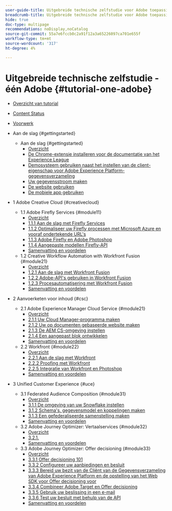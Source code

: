 ```yaml
---
user-guide-title: Uitgebreide technische zelfstudie voor Adobe toepassingen, van Creative Cloud tot Experience Cloud
breadcrumb-title: Uitgebreide technische zelfstudie voor Adobe toepassingen, van Creative Cloud tot Experience Cloud
hide: true
doc-type: multipage
recommendations: noDisplay,noCatalog
source-git-commit: 55a7e6fccb0c2a91f12a3a65226097ca701e655f
workflow-type: tm+mt
source-wordcount: '317'
ht-degree: 4%

---
```



# Uitgebreide technische zelfstudie - één Adobe {#tutorial-one-adobe}

+ [Overzicht van tutorial](/help/tutorial-one-adobe/overview.md)
+ [Content Status](/help/tutorial-one-adobe/status.md)
+ [Voorwerk](/help/tutorial-one-adobe/prework.md)

+ Aan de slag {#gettingstarted}
   + Aan de slag {#gettingstarted}
      + [Overzicht](/help/tutorial-one-adobe/modules/getting-started/gettingstarted/getting-started.md)
      + [De Chrome-extensie installeren voor de documentatie van het Experience League](/help/tutorial-one-adobe/modules/getting-started/gettingstarted/ex1.md)
      + [Demosysteem gebruiken naast het instellen van de client-eigenschap voor Adobe Experience Platform-gegevensverzameling](/help/tutorial-one-adobe/modules/getting-started/gettingstarted/ex2.md)
      + [Uw gegevensstroom maken](/help/tutorial-one-adobe/modules/getting-started/gettingstarted/ex3.md)
      + [De website gebruiken](/help/tutorial-one-adobe/modules/getting-started/gettingstarted/ex4.md)
      + [De mobiele app gebruiken](/help/tutorial-one-adobe/modules/getting-started/gettingstarted/ex5.md)

+ 1 Adobe Creative Cloud {#creativecloud}
   + 1.1 Adobe Firefly Services {#module11}
      + [Overzicht](/help/tutorial-one-adobe/modules/creative-cloud/module1.1/firefly-services.md)
      + [1.1.1 Aan de slag met Firefly Services](/help/tutorial-one-adobe/modules/creative-cloud/module1.1/ex1.md)
      + [1.1.2 Optimaliseer uw Firefly processen met Microsoft Azure en vooraf ondertekende URL&#39;s](/help/tutorial-one-adobe/modules/creative-cloud/module1.1/ex2.md)
      + [1.1.3 Adobe Firefly en Adobe Photoshop](/help/tutorial-one-adobe/modules/creative-cloud/module1.1/ex3.md)
      + [1.1.4 Aangepaste modellen Firefly-API](/help/tutorial-one-adobe/modules/creative-cloud/module1.1/ex4.md)
      + [Samenvatting en voordelen](/help/tutorial-one-adobe/modules/creative-cloud/module1.1/summary.md)
   + 1.2 Creative Workflow Automation with Workfront Fusion {#module21}
      + [Overzicht](/help/tutorial-one-adobe/modules/creative-cloud/module1.2/automation.md)
      + [1.2.1 Aan de slag met Workfront Fusion](/help/tutorial-one-adobe/modules/creative-cloud/module1.2/ex1.md)
      + [1.2.2 Adobe-API&#39;s gebruiken in Workfront Fusion](/help/tutorial-one-adobe/modules/creative-cloud/module1.2/ex2.md)
      + [1.2.3 Procesautomatisering met Workfront Fusion](/help/tutorial-one-adobe/modules/creative-cloud/module1.2/ex3.md)
      + [Samenvatting en voordelen](/help/tutorial-one-adobe/modules/creative-cloud/module1.2/summary.md)

+ 2 Aanvoerketen voor inhoud {#csc}
   + 2.1 Adobe Experience Manager Cloud Service {#module21}
      + [Overzicht](/help/tutorial-one-adobe/modules/csc/module2.1/aemcs.md)
      + [2.1.1 Uw Cloud Manager-programma maken](/help/tutorial-one-adobe/modules/csc/module2.1/ex1.md)
      + [2.1.2 Uw op documenten gebaseerde website maken](/help/tutorial-one-adobe/modules/csc/module2.1/ex2.md)
      + [2.1.3 De AEM CS-omgeving instellen](/help/tutorial-one-adobe/modules/csc/module2.1/ex3.md)
      + [2.1.4 Een aangepast blok ontwikkelen](/help/tutorial-one-adobe/modules/csc/module2.1/ex4.md)
      + [Samenvatting en voordelen](/help/tutorial-one-adobe/modules/csc/module2.1/summary.md)
   + 2.2 Workfront {#module22}
      + [Overzicht](/help/tutorial-one-adobe/modules/csc/module2.2/workfront.md)
      + [2.2.1 Aan de slag met Workfront](/help/tutorial-one-adobe/modules/csc/module2.2/ex1.md)
      + [2.2.2 Proofing met Workfront](/help/tutorial-one-adobe/modules/csc/module2.2/ex2.md)
      + [2.2.5 Integratie van Workfront en Photoshop](/help/tutorial-one-adobe/modules/csc/module2.2/ex5.md)
      + [Samenvatting en voordelen](/help/tutorial-one-adobe/modules/csc/module2.2/summary.md)

+ 3 Unified Customer Experience {#uce}
   + 3.1 Federated Audience Composition {#module31}
      + [Overzicht](/help/tutorial-one-adobe/modules/uce/module3.1/fac.md)
      + [3.1.1 De omgeving van uw Snowflake instellen](/help/tutorial-one-adobe/modules/uce/module3.1/ex1.md)
      + [3.1.2 Schema&#39;s, gegevensmodel en koppelingen maken](/help/tutorial-one-adobe/modules/uce/module3.1/ex2.md)
      + [3.1.3 Een gefederaliseerde samenstelling maken](/help/tutorial-one-adobe/modules/uce/module3.1/ex3.md)
      + [Samenvatting en voordelen](/help/tutorial-one-adobe/modules/uce/module3.1/summary.md)
   + 3.2 Adobe Journey Optimizer: Vertaalservices {#module32}
      + [Overzicht](/help/tutorial-one-adobe/modules/uce/module3.2/ajotranslationsvcs.md)
      + [3.2.1.](/help/tutorial-one-adobe/modules/uce/module3.2/ex1.md)
      + [Samenvatting en voordelen](/help/tutorial-one-adobe/modules/uce/module3.2/summary.md)
   + 3.3 Adobe Journey Optimizer: Offer decisioning {#module33}
      + [Overzicht](/help/tutorial-one-adobe/modules/uce/module3.3/offer-decisioning.md)
      + [3.3.1 Offer decisioning 101](/help/tutorial-one-adobe/modules/uce/module3.3/ex1.md)
      + [3.3.2 Configureer uw aanbiedingen en besluit](/help/tutorial-one-adobe/modules/uce/module3.3/ex2.md)
      + [3.3.3 Bereid uw bezit van de Cliënt van de Gegevensverzameling van Adobe Experience Platform en de opstelling van het Web SDK voor Offer decisioning voor](/help/tutorial-one-adobe/modules/uce/module3.3/ex3.md)
      + [3.3.4 Combineer Adobe Target en Offer decisioning](/help/tutorial-one-adobe/modules/uce/module3.3/ex4.md)
      + [3.3.5 Gebruik uw beslissing in een e-mail](/help/tutorial-one-adobe/modules/uce/module3.3/ex5.md)
      + [3.3.6 Test uw besluit met behulp van de API](/help/tutorial-one-adobe/modules/uce/module3.3/ex6.md)
      + [Samenvatting en voordelen](/help/tutorial-one-adobe/modules/uce/module3.3/summary.md)

